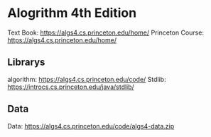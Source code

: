 
# Alogrithm 4th Edition

Text Book: https://algs4.cs.princeton.edu/home/
Princeton Course: https://algs4.cs.princeton.edu/home/


## Librarys
algorithm: https://algs4.cs.princeton.edu/code/
Stdlib: https://introcs.cs.princeton.edu/java/stdlib/

## Data
Data: https://algs4.cs.princeton.edu/code/algs4-data.zip